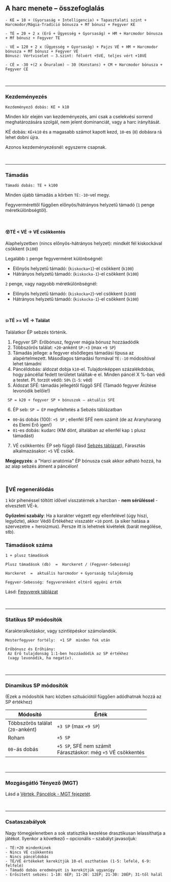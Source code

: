 
## A harc menete – összefoglalás

```
- KÉ = 10 + (Gyorsaság + Intelligencia) + Tapasztalati szint + Harcmodor/Mágia-Tradíció bónusza + Mf bónusz + Fegyver KÉ

- TÉ = 20 + 2 x (Erő + Ügyesség + Gyorsaság) + HM + Harcmodor bónusza + Mf bónusz + Fegyver TÉ

- VÉ = 120 + 2 x (Ügyesség + Gyorsaság) + Pajzs VÉ + HM + Harcmodor bónusza + Mf bónusz + Fegyver VÉ
Bónusz: Vértviselet – 3.szint: félvért +5VÉ, teljes vért +10VÉ

- CÉ = -30 +(2 x Önuralom) – 30 (Konstans) + CM + Harcmodor bónusza + Fegyver CÉ
```

<br />

---
### Kezdeményezés

```
Kezdeményező dobás: KÉ + k10
```

Minden kör elején van kezdeményezés, ami csak a cselekvési sorrend meghatározására szolgál, nem jelent dominanciát, vagy a harc irányítását.

KÉ dobás: `KÉ+k10` és a magasabb számot kapott kezd, `10`-es (`0`) dobásra rá lehet dobni újra.

Azonos kezdeményezésnél: egyszerre csapnak.

<br />

---
### Támadás

```
Támadó dobás: TÉ + k100
```

Minden újabb támadás a körben `TÉ:-10`-vel megy.

Fegyvermérettől függően előnyös/hátrányos helyzetű támadó (`1` penge méretkülönbségtől).

<br />

#### 😵TÉ < VÉ  → VÉ csökkentés

Alaphelyzetben (nincs előnyös-hátrányos helyzet):  mindkét fél kiskockával csökkent (`k100`)

Legalább `1` penge fegyverméret különbségnél:
  - Előnyös helyzetű támadó: (`kiskocka+1`)-el csökkent (`k100`)
  - Hátrányos helyzetű támadó: (`kiskocka-1`)-el csökkent (`k100`)

`2` penge, vagy nagyobb méretkülönbségnél:
  - Előnyös helyzetű támadó: (`kiskocka+2`)-vel csökkent (`k100`)
  - Hátrányos helyzetű támadó: (`kiskocka-1`)-el csökkent (`k100`)

<br />

#### 💥TÉ >= VÉ  → Találat

Találatkor ÉP sebzés történik.

1. Fegyver SP: Erőbónusz, fegyver mágia bónusz hozzáadódik
2. Többszörös találat: `+20`-anként `SP:+3` (max `+9 SP`)
3. Támadás jellege: a fegyver elsődleges támadási típusa az alapértelmezett. Másodlagos támadási formával `TÉ:-10` módosítóval lehet támadni
4. Páncéldobás: áldozat dobja `k10`-el. Tulajdonképpen százalékdobás, hogy páncéllal fedett területet találtak-e el. Minden páncél X %-ban védi a testet. Pl. torzót védő: `50%` (`1-5`: véd)
5. Áldozat SFÉ: támadás jellegétől függő SFÉ (Támadó fegyver Átütése levonódik belőle!)

```
 SP = k20 + fegyver SP + bónuszok – aktuális SFÉ
```

6. ÉP seb: `SP ↔ ÉP` megfeleltetés a Sebzés táblázatban
  - `00`-ás dobás (100): `+5 SP` ; ellenfél SFÉ nem számít (de az Aranyharang és Elemi Erő igen!)
  - `01`-es dobás: kudarc (KM dönt, általában az ellenfél kap `1` plusz támadást)
7. VÉ csökkentés: ÉP seb függő (lásd [Sebzés táblázat](064_01_02_harc_menete_reszletes.md#sebz%C3%A9s)), Fárasztás alkalmazásakor: `+5` VÉ csökk.

**Megjegyzés**: a "Harci anatómia" ÉP bónusza csak akkor adható hozzá, ha az alap sebzés átment a páncélon!

<br />

### 🍎VÉ regenerálódás

`1` kör pihenéssel töltött idővel visszatérnek a harcban - **nem sérüléssel** - elvesztett VÉ-k.

**Győzelmi szabály**: Ha a karakter végzett egy ellenfelével (úgy hiszi, legyőzte), akkor Védő Értékéhez visszatér `+10` pont. (a siker hatása a szervezetre + heroizmus). Persze itt is lehetnek kivételek (barát megölése, stb).

### Támadások száma

```
1 + plusz támadások

Plusz támadások (db)  =  Harckeret / (Fegyver-Sebesség)
```

```
Harckeret  =  aktuális harcmodor + Gyorsaság tulajdonság

Fegyver-Sebesség: fegyverenként eltérő egyéni érték 
```

Lásd: [Fegyverek táblázat](067_fegyverek.md)

<br />

---
### Statikus SP módosítók

Karakteralkotáskor, vagy szintlépéskor számolandók.

```
Mesterfegyver fortély:  +1 SP  minden fok után
```

```
Erőbónusz és Erőhiány:
 Az Erő tulajdonság 1:1-ben hozzáadódik az SP értékhez
 (vagy levonódik, ha negatív).
```

<br />

---
### Dinamikus SP módosítók

(Ezek a módosítók harc közben szituációtól függően adódhatnak hozzá az SP értékhez)

| Módosító                              | Érték                                                             |
| ------------------------------------- | ----------------------------------------------------------------- |
| Többszörös találat  <br>(`20`-anként) | `+3 SP`  (max `+9 SP`)                                            |
| Roham                                 | `+5 SP`                                                           |
| `00`-ás dobás                         | `+5 SP`, SFÉ nem számít  <br>Fárasztáskor: még `+5` VÉ csökkentés |

<br />

---
### Mozgásgátló Tényező (MGT)

Lásd a [Vértek, Páncélok - MGT fejezetét](068_vertek_pancelok.md#mozgásgátló-tényező-mgt).

<br />

---
### Csataszabályok

Nagy tömegjelenetben a sok statisztika kezelése drasztikusan lelassíthatja a játékot. Ilyenkor a következő – opcionális – szabályt javasoljuk:

```
- TÉ:+20 mindenkinek
- Nincs VÉ csökkentés
- Nincs páncéldobás
- TÉ/VÉ értékeket kerekítjük 10-el oszthatóan (1-5: lefelé, 6-9: felfelé)
- Támadó dobás eredményét is kerekítjük ugyanígy
- Erősített sebzés: 1-10: 6ÉP; 11-20: 12ÉP; 21-30: 20ÉP; 31-től halál
```
